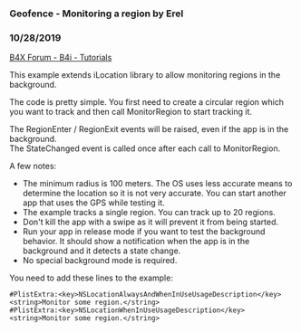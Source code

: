 ### Geofence - Monitoring a region by Erel
### 10/28/2019
[B4X Forum - B4i - Tutorials](https://www.b4x.com/android/forum/threads/81464/)

This example extends iLocation library to allow monitoring regions in the background.  
  
The code is pretty simple. You first need to create a circular region which you want to track and then call MonitorRegion to start tracking it.  
  
The RegionEnter / RegionExit events will be raised, even if the app is in the background.  
The StateChanged event is called once after each call to MonitorRegion.  
  
A few notes:  
- The minimum radius is 100 meters. The OS uses less accurate means to determine the location so it is not very accurate. You can start another app that uses the GPS while testing it.  
- The example tracks a single region. You can track up to 20 regions.  
- Don't kill the app with a swipe as it will prevent it from being started.  
- Run your app in release mode if you want to test the background behavior. It should show a notification when the app is in the background and it detects a state change.  
- No special background mode is required.  
  
  
You need to add these lines to the example:  

```B4X
#PlistExtra:<key>NSLocationAlwaysAndWhenInUseUsageDescription</key><string>Monitor some region.</string>  
#PlistExtra:<key>NSLocationWhenInUseUsageDescription</key><string>Monitor some region.</string>
```